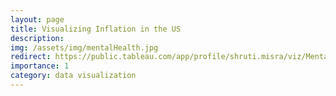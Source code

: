 ```yaml
---
layout: page
title: Visualizing Inflation in the US
description:
img: /assets/img/mentalHealth.jpg
redirect: https://public.tableau.com/app/profile/shruti.misra/viz/MentalHealthProfessionalsShortageintheU_S/Dashboard1
importance: 1
category: data visualization
---
```

